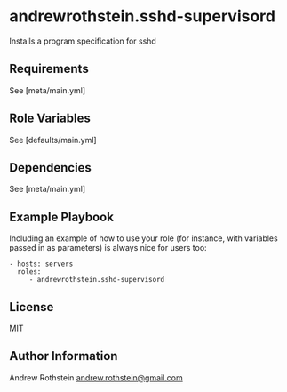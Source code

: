 andrewrothstein.sshd-supervisord
=========

Installs a program specification for sshd

Requirements
------------

See [meta/main.yml]

Role Variables
--------------

See [defaults/main.yml]

Dependencies
------------

See [meta/main.yml]

Example Playbook
----------------

Including an example of how to use your role (for instance, with variables passed in as parameters) is always nice for users too:

    - hosts: servers
      roles:
         - andrewrothstein.sshd-supervisord

License
-------

MIT

Author Information
------------------

Andrew Rothstein andrew.rothstein@gmail.com
